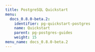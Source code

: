 ```yaml
---
title: PostgreSQL Quickstart
menu:
  docs_0.8.0-beta.2:
    identifier: pg-quickstart-postgres
    name: Quickstart
    parent: pg-postgres-guides
    weight: 15
menu_name: docs_0.8.0-beta.2
---
```

